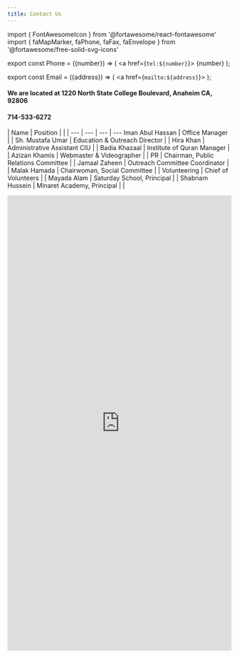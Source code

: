 ```yaml
---
title: Contact Us
---
```


import { FontAwesomeIcon } from '@fortawesome/react-fontawesome'
import { faMapMarker, faPhone, faFax, faEnvelope } from '@fortawesome/free-solid-svg-icons'

export const Phone = ({number}) => (
  <a href={`tel:${number}`}><FontAwesomeIcon icon={faPhone} /> {number}</a>
);

export const Email = ({address}) => (
  <a href={`mailto:${address}`}><FontAwesomeIcon icon={faEnvelope} /></a>
);

#### <FontAwesomeIcon icon={faMapMarker} /> We are located at 1220 North State College Boulevard, Anaheim CA, 92806
#### <Phone number="714-533-6271" />
#### <FontAwesomeIcon icon={faFax} /> 714-533-6272

| Name            | Position                             |                                 |
| ---             | ---                                  | ---                             | ---
Iman Abul Hassan  |	Office Manager	                     | <Phone number="714-533-6271" /> | <Email address="admin@iioc.com" />
Sh. Mustafa Umar	| Education & Outreach Director	       | <Phone number="714-533-6271" /> | <Email address="mustafa@iioc.com" />
Hira Khan	        | Administrative Assistant CIU	       | <Phone number="714-660-7247" /> | <Email address="hira@calislamic.com" />
Badia Khazaal	    | Institute of Quran Manager           | <Phone number="714-533-6271" /> | <Email address="quran@iioc.com" />
Azizan Khamis     | Webmaster & Videographer             | <Phone number="714-533-6271" /> | <Email address="webmaster@iioc.com" />
PR	              | Chairman, Public Relations Committee | <Phone number="714-533-6271" /> | <Email address="publicrelations@iioc.com" />
Jamaal Zaheen	    | Outreach Committee Coordinator       | <Phone number="714-533-6203" /> | <Email address="jamaal@iioc.com" />
Malak Hamada	    | Chairwoman, Social Committee         | <Phone number="714-533-6271" /> | <Email address="social@iioc.com" />
Volunteering	    | Chief of Volunteers                  | <Phone number="714-533-6271" /> | <Email address="volunteer@iioc.com" />
Mayada Alam	      | Saturday School, Principal           | <Phone number="714-533-6273" /> | <Email address="saturday@minaretacademy.com" />
Shabnam Hussein	  | Minaret Academy, Principal           | <Phone number="714-533-6273" /> | <Email address="admin@minaretacademy.net" />

<iframe
  src="https://docs.google.com/forms/d/e/1FAIpQLSdBe_j1CiDUjDoIT3aO6V9D8yvRucVL5z7l_HaZQLe-KZcg7w/viewform?embedded=true"
  width="100%"
  height="1024"
  frameborder="0"
  marginheight="0"
  marginwidth="0">
  Loading…
</iframe>
